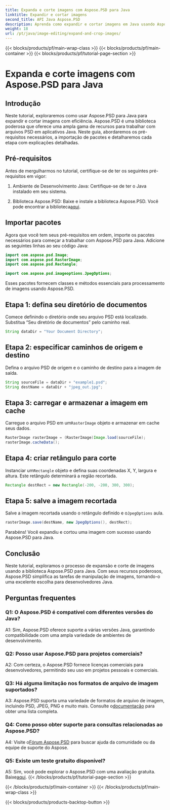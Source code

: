 ```yaml
---
title: Expanda e corte imagens com Aspose.PSD para Java
linktitle: Expandir e cortar imagens
second_title: API Java Aspose.PSD
description: Aprenda como expandir e cortar imagens em Java usando Aspose.PSD. Guia passo a passo para processamento eficiente de imagens.
weight: 18
url: /pt/java/image-editing/expand-and-crop-images/
---
```


{{< blocks/products/pf/main-wrap-class >}}
{{< blocks/products/pf/main-container >}}
{{< blocks/products/pf/tutorial-page-section >}}

# Expanda e corte imagens com Aspose.PSD para Java

## Introdução

Neste tutorial, exploraremos como usar Aspose.PSD para Java para expandir e cortar imagens com eficiência. Aspose.PSD é uma biblioteca poderosa que oferece uma ampla gama de recursos para trabalhar com arquivos PSD em aplicativos Java. Neste guia, abordaremos os pré-requisitos necessários, a importação de pacotes e detalharemos cada etapa com explicações detalhadas.

## Pré-requisitos

Antes de mergulharmos no tutorial, certifique-se de ter os seguintes pré-requisitos em vigor:

1. Ambiente de Desenvolvimento Java: Certifique-se de ter o Java instalado em seu sistema.

2.  Biblioteca Aspose.PSD: Baixe e instale a biblioteca Aspose.PSD. Você pode encontrar a biblioteca[aqui](https://releases.aspose.com/psd/java/).

## Importar pacotes

Agora que você tem seus pré-requisitos em ordem, importe os pacotes necessários para começar a trabalhar com Aspose.PSD para Java. Adicione as seguintes linhas ao seu código Java:

```java
import com.aspose.psd.Image;
import com.aspose.psd.RasterImage;
import com.aspose.psd.Rectangle;

import com.aspose.psd.imageoptions.JpegOptions;
```

Esses pacotes fornecem classes e métodos essenciais para processamento de imagens usando Aspose.PSD.

## Etapa 1: defina seu diretório de documentos

Comece definindo o diretório onde seu arquivo PSD está localizado. Substitua “Seu diretório de documentos” pelo caminho real.

```java
String dataDir = "Your Document Directory";
```

## Etapa 2: especificar caminhos de origem e destino

Defina o arquivo PSD de origem e o caminho de destino para a imagem de saída.

```java
String sourceFile = dataDir + "example1.psd";
String destName = dataDir + "jpeg_out.jpg";
```

## Etapa 3: carregar e armazenar a imagem em cache

 Carregue o arquivo PSD em um`RasterImage` objeto e armazenar em cache seus dados.

```java
RasterImage rasterImage = (RasterImage)Image.load(sourceFile);
rasterImage.cacheData();
```

## Etapa 4: criar retângulo para corte

 Instanciar um`Rectangle` objeto e defina suas coordenadas X, Y, largura e altura. Este retângulo determinará a região recortada.

```java
Rectangle destRect = new Rectangle(-200, -200, 300, 300);
```

## Etapa 5: salve a imagem recortada

 Salve a imagem recortada usando o retângulo definido e o`JpegOptions` aula.

```java
rasterImage.save(destName, new JpegOptions(), destRect);
```

Parabéns! Você expandiu e cortou uma imagem com sucesso usando Aspose.PSD para Java.

## Conclusão

Neste tutorial, exploramos o processo de expansão e corte de imagens usando a biblioteca Aspose.PSD para Java. Com seus recursos poderosos, Aspose.PSD simplifica as tarefas de manipulação de imagens, tornando-o uma excelente escolha para desenvolvedores Java.

## Perguntas frequentes

### Q1: O Aspose.PSD é compatível com diferentes versões do Java?

A1: Sim, Aspose.PSD oferece suporte a várias versões Java, garantindo compatibilidade com uma ampla variedade de ambientes de desenvolvimento.

### Q2: Posso usar Aspose.PSD para projetos comerciais?

A2: Com certeza, o Aspose.PSD fornece licenças comerciais para desenvolvedores, permitindo seu uso em projetos pessoais e comerciais.

### Q3: Há alguma limitação nos formatos de arquivo de imagem suportados?

 A3: Aspose.PSD suporta uma variedade de formatos de arquivo de imagem, incluindo PSD, JPEG, PNG e muito mais. Consulte o[documentação](https://reference.aspose.com/psd/java/) para obter uma lista completa.

### Q4: Como posso obter suporte para consultas relacionadas ao Aspose.PSD?

 A4: Visite o[Fórum Aspose.PSD](https://forum.aspose.com/c/psd/34) para buscar ajuda da comunidade ou da equipe de suporte do Aspose.

### Q5: Existe um teste gratuito disponível?

 A5: Sim, você pode explorar o Aspose.PSD com uma avaliação gratuita. Baixe[aqui](https://releases.aspose.com/).
{{< /blocks/products/pf/tutorial-page-section >}}

{{< /blocks/products/pf/main-container >}}
{{< /blocks/products/pf/main-wrap-class >}}

{{< blocks/products/products-backtop-button >}}
